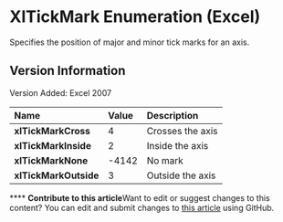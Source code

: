 
# XlTickMark Enumeration (Excel)

Specifies the position of major and minor tick marks for an axis.


## Version Information

Version Added: Excel 2007 



|**Name**|**Value**|**Description**|
|:-----|:-----|:-----|
| **xlTickMarkCross**|4|Crosses the axis|
| **xlTickMarkInside**|2|Inside the axis|
| **xlTickMarkNone**|-4142|No mark|
| **xlTickMarkOutside**|3|Outside the axis|

****   **Contribute to this article**Want to edit or suggest changes to this content? You can edit and submit changes to  [this article](https://github.com/jhershey00/VBA_Excel_Test/OpenXMLCon/articles/0f66ac7b-0ff0-3574-2df0-ad8084a6b5cf.md) using GitHub.

